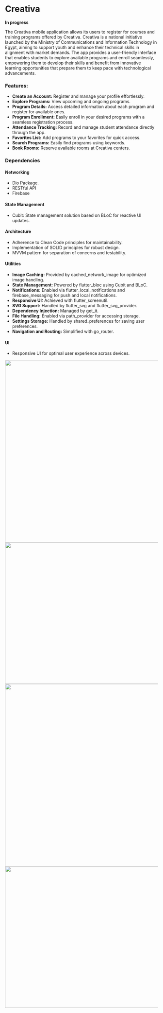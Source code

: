 # Creativa  
**In progress**

The Creativa mobile application allows its users to register for courses and training programs offered by Creativa. Creativa is a national initiative launched by the Ministry of Communications and Information Technology in Egypt, aiming to support youth and enhance their technical skills in alignment with market demands. The app provides a user-friendly interface that enables students to explore available programs and enroll seamlessly, empowering them to develop their skills and benefit from innovative learning opportunities that prepare them to keep pace with technological advancements.

### Features:
* **Create an Account:** Register and manage your profile effortlessly.
* **Explore Programs:** View upcoming and ongoing programs.
* **Program Details:** Access detailed information about each program and register for available ones.
* **Program Enrollment:** Easily enroll in your desired programs with a seamless registration process.
* **Attendance Tracking:** Record and manage student attendance directly through the app.
* **Favorites List:** Add programs to your favorites for quick access.
* **Search Programs:** Easily find programs using keywords.
* **Book Rooms:** Reserve available rooms at Creativa centers.

### Dependencies

#### Networking
* Dio Package.
* RESTful API
* Firebase

#### State Management
* Cubit: State management solution based on BLoC for reactive UI updates.

#### Architecture
* Adherence to Clean Code principles for maintainability.
* Implementation of SOLID principles for robust design.
* MVVM pattern for separation of concerns and testability.

#### Utilities
* **Image Caching:** Provided by cached_network_image for optimized image handling.
* **State Management:** Powered by flutter_bloc using Cubit and BLoC.
* **Notifications:** Enabled via flutter_local_notifications and firebase_messaging for push and local notifications.
* **Responsive UI:** Achieved with flutter_screenutil.
* **SVG Support:** Handled by flutter_svg and flutter_svg_provider.
* **Dependency Injection:** Managed by get_it.
* **File Handling:** Enabled via path_provider for accessing storage.
* **Settings Storage:** Handled by shared_preferences for saving user preferences.
* **Navigation and Routing:** Simplified with go_router.

#### UI
* Responsive UI for optimal user experience across devices.

<p float="left">
 <img src="https://i.postimg.cc/76vktDWq/hello-world.jpg" width="700" height="600">
<img src="https://i.postimg.cc/qBn87QkZ/hellow2.jpg" width="700" height="466">
  <img src="https://i.postimg.cc/76vktDWq/hello-world.jpg" width="700" height="600">
<img src="https://i.postimg.cc/qBn87QkZ/hellow2.jpg" width="700" height="466">
</p>

